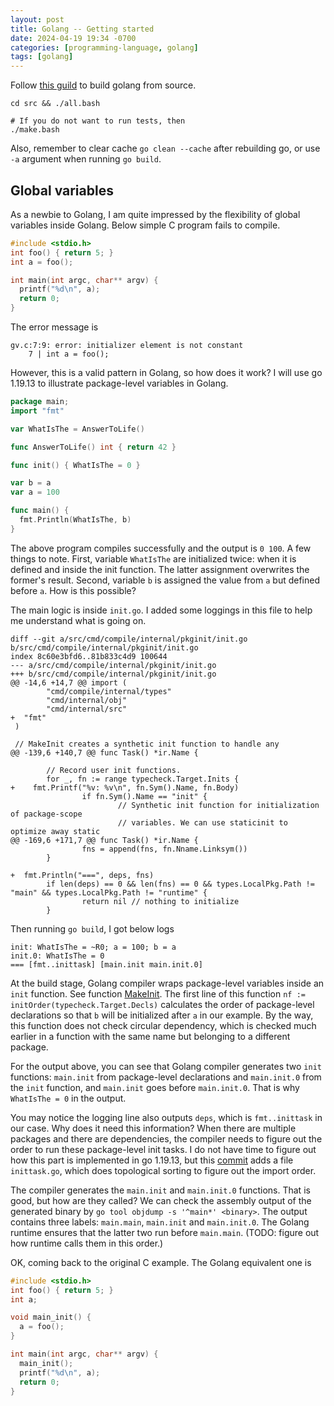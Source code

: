 ```yaml
---
layout: post
title: Golang -- Getting started
date: 2024-04-19 19:34 -0700
categories: [programming-language, golang]
tags: [golang]
---
```


Follow [this guild](https://go.dev/doc/install/source) to build golang from
source.

```
cd src && ./all.bash

# If you do not want to run tests, then
./make.bash
```

Also, remember to clear cache `go clean --cache` after rebuilding go, or use
`-a` argument when running `go build`.

## Global variables

As a newbie to Golang, I am quite impressed by the flexibility of global
variables inside Golang. Below simple C program fails to compile.

```c
#include <stdio.h>
int foo() { return 5; }
int a = foo();

int main(int argc, char** argv) {
  printf("%d\n", a);
  return 0;
}
```

The error message is

```
gv.c:7:9: error: initializer element is not constant
    7 | int a = foo();
```

However, this is a valid pattern in Golang, so how does it work? I will use go
1.19.13 to illustrate package-level variables in Golang.

```go
package main;
import "fmt"

var WhatIsThe = AnswerToLife()

func AnswerToLife() int { return 42 }

func init() { WhatIsThe = 0 }

var b = a
var a = 100

func main() {
  fmt.Println(WhatIsThe, b)
}
```

The above program compiles successfully and the output is `0 100`. A few things
to note. First, variable `WhatIsThe` are initialized twice: when it is defined
and inside the init function. The latter assignment overwrites the former's
result. Second, variable `b` is assigned the value from `a` but defined before
`a`. How is this possible?

The main logic is inside `init.go`. I added some loggings in this file to help
me understand what is going on.

```
diff --git a/src/cmd/compile/internal/pkginit/init.go b/src/cmd/compile/internal/pkginit/init.go
index 8c60e3bfd6..81b833c4d9 100644
--- a/src/cmd/compile/internal/pkginit/init.go
+++ b/src/cmd/compile/internal/pkginit/init.go
@@ -14,6 +14,7 @@ import (
        "cmd/compile/internal/types"
        "cmd/internal/obj"
        "cmd/internal/src"
+  "fmt"
 )

 // MakeInit creates a synthetic init function to handle any
@@ -139,6 +140,7 @@ func Task() *ir.Name {

        // Record user init functions.
        for _, fn := range typecheck.Target.Inits {
+    fmt.Printf("%v: %v\n", fn.Sym().Name, fn.Body)
                if fn.Sym().Name == "init" {
                        // Synthetic init function for initialization of package-scope
                        // variables. We can use staticinit to optimize away static
@@ -169,6 +171,7 @@ func Task() *ir.Name {
                fns = append(fns, fn.Nname.Linksym())
        }

+  fmt.Println("===", deps, fns)
        if len(deps) == 0 && len(fns) == 0 && types.LocalPkg.Path != "main" && types.LocalPkg.Path != "runtime" {
                return nil // nothing to initialize
        }
```

Then running `go build`, I got below logs

```
init: WhatIsThe = ~R0; a = 100; b = a
init.0: WhatIsThe = 0
=== [fmt..inittask] [main.init main.init.0]
```

At the build stage, Golang compiler wraps package-level variables inside an
`init` function. See function
[MakeInit](https://github.com/golang/go/blob/go1.19.13/src/cmd/compile/internal/pkginit/init.go#L24).
The first line of this function `nf := initOrder(typecheck.Target.Decls)`
calculates the order of package-level declarations so that `b` will be
initialized after `a` in our example. By the way, this function does not check
circular dependency, which is checked much earlier in a function with the same
name but belonging to a different package.

For the output above, you can see that Golang compiler generates two `init`
functions: `main.init` from package-level declarations and `main.init.0` from
the `init` function, and `main.init` goes before `main.init.0`. That is why
`WhatIsThe = 0` in the output.

You may notice the logging line also outputs `deps`, which is `fmt..inittask`
in our case. Why does it need this information? When there are multiple
packages and there are dependencies, the compiler needs to figure out the order
to run these package-level init tasks. I do not have time to figure out how
this part is implemented in go 1.19.13, but this
[commit](https://github.com/golang/go/commit/ce2a609909d9de3391a99a00fe140506f724f933)
adds a file `inittask.go`, which does topological sorting to figure out the
import order.

The compiler generates the `main.init` and `main.init.0` functions. That is
good, but how are they called? We can check the assembly output of the
generated binary by `go tool objdump -s '^main*' <binary>`. The output contains
three labels: `main.main`, `main.init` and `main.init.0`. The Golang runtime
ensures that the latter two run before `main.main`. (TODO: figure out how
runtime calls them in this order.)

OK, coming back to the original C example. The Golang equivalent one is

```c
#include <stdio.h>
int foo() { return 5; }
int a;

void main_init() {
  a = foo();
}

int main(int argc, char** argv) {
  main_init();
  printf("%d\n", a);
  return 0;
}
```
